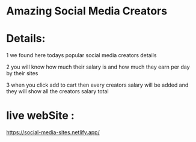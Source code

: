 # Amazing Social Media Creators
# Details:


 1
 we found here todays popular social media creators  details

2
you will know how much their salary is and how much they earn per day by their sites

3
when you click add to cart then every creators salary will be added and they will show all  the creators  salary total



 
# live webSite :
https://social-media-sites.netlify.app/
